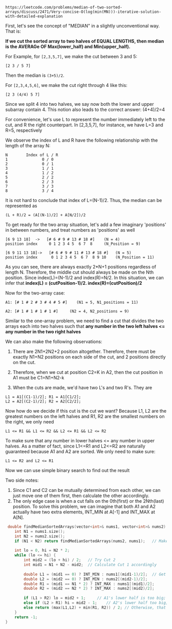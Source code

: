 `https://leetcode.com/problems/median-of-two-sorted-arrays/discuss/2471/Very-concise-O(log(min(MN)))-iterative-solution-with-detailed-explanation`

First, let's see the concept of "MEDIAN" in a slightly unconventional way. That is:
    
**If we cut the sorted array to two halves of EQUAL LENGTHS, then median is the AVERAGe OF Max(lower_half) and Min(upper_half).**

For Example, for `[2,3,5,7]`, we make the cut between 3 and 5:

```
[2 3 / 5 7]
```

Then the median is `(3+5)/2`. 

For `[2,3,4,5,6]`, we make the cut right through 4 like this:

```
[2 3 (4/4) 5 7]
```

Since we split 4 into two halves, we say now both the lower and upper subarray contain 4. This notion also leads to the correct answer: (4+4)/2=4

For convenience, let's use L to represent the number immediately left to the cut, and R the right counterpart. In [2,3,5,7], for instance, we have L=3 and R=5, respectively


We observe the index of L and R have the following relationship with the length of the array N:

```
N        Index of L / R
1               0 / 0
2               0 / 1
3               1 / 1  
4               1 / 2      
5               2 / 2
6               2 / 3
7               3 / 3
8               3 / 4
```

It is not hard to conclude that index of L=(N-1)/2. Thus, the median can be represented as

```
(L + R)/2 = (A[(N-1)/2] + A[N/2])/2
```

To get ready for the two array situation, let's add a few imaginary 'positions' in between numbers, and treat numbers as 'positions' as well

```
[6 9 13 18]  ->   [# 6 # 9 # 13 # 18 #]    (N = 4)
position index     0 1 2 3 4 5  6 7  8     (N_Position = 9)
		  
[6 9 11 13 18]->   [# 6 # 9 # 11 # 13 # 18 #]   (N = 5)
position index      0 1 2 3 4 5  6 7  8 9 10    (N_Position = 11)
```

As you can see, there are always exactly 2*N+1 positions regardless of length N. Therefore, the middle cut should always be made on the Nth position. Since index(L)=(N-1)/2 and index(R)=N/2. In this situation, we can infer that **index(L) = (cutPosition-1)/2. index(R)=(cutPosition)/2**

Now for the two-array case:

```
A1: [# 1 # 2 # 3 # 4 # 5 #]    (N1 = 5, N1_positions = 11)

A2: [# 1 # 1 # 1 # 1 #]     (N2 = 4, N2_positions = 9)
```

Similar to the one-array problem, we need to find a cut that divides the two arrays each into two halves such that **any number in the two left halves <= any number in the two right halves**

We can also make the following observations:

1. There are 2N1+2N2+2 position altogether. Therefore, there must be exactly N1+N2 positions on each side of the cut, and 2 positions directly on the cut.

2. Therefore, when we cut at position C2=K in A2, then the cut position in A1 must be C1=N1+N2-k
3. When the cuts are made, we'd have two L's and two R's. They are

```
L1 = A1[(C1-1)/2]; R1 = A1[C1/2];
L2 = A2[(C2-1)/2]; R2 = A2[C2/2];
```
Now how do we decide if this cut is the cut we want? Because L1, L2 are the greatest numbers on the left halves and R1, R2 are the smallest numbers on the right, we only need

```
L1 <= R1 && L1 <= R2 && L2 <= R1 && L2 <= R2
```


To make sure that any number in lower halves <= any number in upper halves. As a matter of fact, since L1<=R1 and L2<=R2 are naturally guaranteed because A1 and A2 are sorted. We only need to make sure:

```
L1 <= R2 and L2 <= R1
```

Now we can use simple binary search to find out the result

Two side notes:

1. Since C1 and C2 can be mutually determined from each other, we can just move one of them first, then calculate the other accordingly.
2. The only edge case is when a cut falls on the 0th(first) or the 2Nth(last) position. To solve this problem, we can imagine that both A1 and A2 actually have two extra elements, INT_MIN at A[-1] and INT_MAX at A[N].

```c++
 double findMedianSortedArrays(vector<int>& nums1, vector<int>& nums2) {
    int N1 = nums1.size();
    int N2 = nums2.size();
    if (N1 < N2) return findMedianSortedArrays(nums2, nums1);	// Make sure A2 is the shorter one.
    
    int lo = 0, hi = N2 * 2;
    while (lo <= hi) {
        int mid2 = (lo + hi) / 2;   // Try Cut 2 
        int mid1 = N1 + N2 - mid2;  // Calculate Cut 1 accordingly
        
        double L1 = (mid1 == 0) ? INT_MIN : nums1[(mid1-1)/2];	// Get L1, R1, L2, R2 respectively
        double L2 = (mid2 == 0) ? INT_MIN : nums2[(mid2-1)/2];
        double R1 = (mid1 == N1 * 2) ? INT_MAX : nums1[(mid1)/2];
        double R2 = (mid2 == N2 * 2) ? INT_MAX : nums2[(mid2)/2];
        
        if (L1 > R2) lo = mid2 + 1;		// A1's lower half is too big; need to move C1 left (C2 right)
        else if (L2 > R1) hi = mid2 - 1;	// A2's lower half too big; need to move C2 left.
        else return (max(L1,L2) + min(R1, R2)) / 2;	// Otherwise, that's the right cut.
    }
    return -1;
} 
```